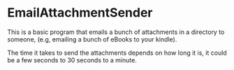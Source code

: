 # EmailAttachmentSender

This is a basic program that emails a bunch of attachments in a directory to someone, (e.g, emailing a bunch of eBooks to your kindle).

The time it takes to send the attachments depends on how long it is, it could be a few seconds to 30 seconds to a minute.
